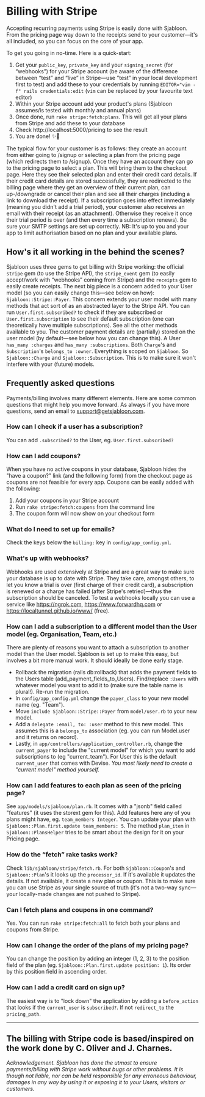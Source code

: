 # Billing with Stripe
Accepting recurring payments using Stripe is easily done with Sjabloon. From the pricing page way down to the receipts send to your customer—it's all included, so you can focus on the core of your app.

To get you going in no-time. Here is a quick-start:

1. Get your `public_key`, `private_key` and your `signing_secret` (for “webhooks”) for your Stripe account (be aware of the difference between “test” and “live” in Stripe—use ”test” in your local development first to test) and add these to your credentials by running `EDITOR="vim -f" rails credentials:edit` (`vim` can be replaced by your favourite text editor)
2. Within your Stripe account add your product's plans (Sjabloon  assumes/is tested with monthly and annual plans)
3. Once done, run `rake stripe:fetch:plans`. This will get all your plans from Stripe and add these to your database
4. Check http://localhost:5000/pricing to see the result
5. You are done! ✨🤑

The typical flow for your customer is as follows: they create an account from either going to /signup or selecting a plan from the pricing page (which redirects them to /signup). Once they have an account they can go to the pricing page to select a plan. This will bring them to the checkout page. Here they see their selected plan and enter their credit card details. If their credit card details are stored successfully, they are redirected to the billing page where they get an overview of their current plan, can up-/downgrade or cancel their plan and see all their charges (including a link to download the receipt).
If a subscription goes into effect immediately (meaning you didn't add a trial period), your customer also receives an email with their receipt (as an attachment). Otherwise they receive it once their trial period is over (and then every time a subscription renews). Be sure your SMTP settings are set up correctly.
NB: It's up to you and your app to limit authorisation based on no plan and your available plans.

## How's it all working in the behind the scenes?
Sjabloon uses three gems to get billing with Stripe working: the official `stripe` gem (to use the Stripe API), the `stripe_event` gem (to easily accept/work with “webhooks” coming from Stripe) and the `receipts` gem to easily create receipts.
The next big piece is a concern added to your User model (so you can easily change this—see below on how): `Sjabloon::Stripe::Payer`. This concern extends your user model with many methods that act sort of as an abstracted layer to the Stripe API. You can run `User.first.subscribed?` to check if they are subscribed or `User.first.subscription` to see their default subscription (one can theoretically have multiple subscriptions). See all the other methods available to you.
The customer payment details are (partially) stored on the user model (by default—see below how you can change this). A User `has_many :charges` and `has_many :subscriptions`. Both `Charge`'s and `Subscription`'s `belongs_to :owner`.
Everything is scoped on `Sjabloon`. So `Sjabloon::Charge` and `Sjabloon::Subscription`. This is to make sure it won't interfere with your (future) models.

## Frequently asked questions
Payments/billing involves many different elements. Here are some common questions that might help you move forward. As always if you have more questions, send an email to support@getsjabloon.com.

### How can I check if a user has a subscription?
You can add `.subscribed?` to the User, eg. `User.first.subscribed?`

### How can I add coupons?
When you have no active coupons in your database, Sjabloon hides the "have a coupon?" link (and the following form) from the checkout page as coupons are not feasible for every app.
Coupons can be easily added with the following:

1. Add your coupons in your Stripe account
2. Run `rake stripe:fetch:coupons` from the command line
3. The coupon form will now show on your checkout form

### What do I need to set up for emails?
Check the keys below the `billing:` key in `config/app_config.yml`.

### What's up with webhooks?
Webhooks are used extensively at Stripe and are a great way to make sure your database is up to date with Stripe. They take care, amongst others, to let you know a trial is over (first charge of their credit card), a subscription is renewed or a charge has failed (after Stripe's retried)—thus the subscription should be canceled.
To test a webhooks locally you can use a service like https://ngrok.com, https://www.forwardhq.com or https://localtunnel.github.io/www/ (free).

### How can I add a subscription to a different model than the User model (eg. Organisation, Team, etc.)
There are plenty of reasons you want to attach a subscription to another model than the User model. Sjabloon is set up to make this easy, but involves a bit more manual work. It should ideally be done early stage.

- Rollback the migration (rails db:rollback) that adds the payment fields to the Users table (add_payment_fields_to_Users). Find/replace `:Users` with whatever model you want to add it to (make sure the table name is plural!). Re-run the migration.
- In `config/app_config.yml` change the `payer_class` to your new model name (eg. "Team").
- Move `include Sjabloon::Stripe::Payer` from `model/user.rb` to your new model.
- Add a `delegate :email, to: :user` method to this new model. This assumes this is a `belongs_to` association (eg. you can run Model.user and it returns on record).
- Lastly, in `app/controllers/application_controller.rb`, change the `current_payer` to include the "current model" for which you want to add subscriptions to (eg "current_team"). For User this is the default `current_user` that comes with Devise. _You most likely need to create a "current model" method yourself._

### How can I add features to each plan as seen of the pricing page?
See `app/models/sjabloon/plan.rb`. It comes with a "jsonb" field called "features" (it uses the storext gem for this). Add features here any of you plans might have, eg. `team_members Integer`. You can update your plan with `Sjabloon::Plan.first.update team_members: 5`. The method `plan_item` in `Sjabloon::PlansHelper` tries to be smart about the design for it on your Pricing page.

### How do the “fetch” rake tasks work?
Check `lib/sjabloon/stripe/fetch.rb`. For both `Sjabloon::Coupon`'s and `Sjabloon::Plan`'s it looks up the `processor_id`. If it's available it updates the details. If not available, it create a new plan or coupon. This is to make sure you can use Stripe as your single source of truth (it's not a two-way sync—your locally-made changes are not pushed to Stripe).

### Can I fetch plans and coupons in one command?
Yes. You can run `rake stripe:fetch:all` to fetch both your plans and coupons from Stripe.

### How can I change the order of the plans of my pricing page?
You can change the position by adding an integer (1, 2, 3) to the position field of the plan (eg. `Sjabloon::Plan.first.update position: 1`). Its order by this position field in ascending order.

### How can I add a credit card on sign up?
The easiest way is to "lock down" the application by adding a `before_action` that looks if the `current_user` is `subscribed?`. If not `redirect_to` the `pricing_path`.










---
The billing with Stripe code is based/inspired on the work done by C. Oliver and J. Charnes.
---
_Acknowledgement. Sjabloon has done the utmost to ensure payments/billing with Stripe work without bugs or other problems. It is though not liable, nor can be held responsible for any erroneous behaviour, damages in any way by using it or exposing it to your Users, visitors or customers._
